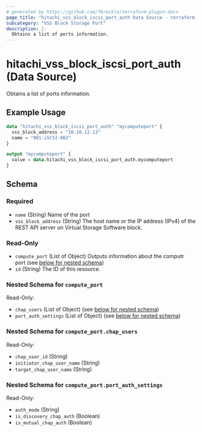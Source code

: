 ```yaml
---
# generated by https://github.com/fbreckle/terraform-plugin-docs
page_title: "hitachi_vss_block_iscsi_port_auth Data Source - terraform-provider-hitachi"
subcategory: "VSS Block Storage Port"
description: |-
  Obtains a list of ports information.
---
```


# hitachi_vss_block_iscsi_port_auth (Data Source)

Obtains a list of ports information.

## Example Usage

```terraform
data "hitachi_vss_block_iscsi_port_auth" "mycomputeport" {
  vss_block_address = "10.10.12.13"
  name = "001-iSCSI-002"
}

output "mycomputeport" {
  value = data.hitachi_vss_block_iscsi_port_auth.mycomputeport
}
```

<!-- schema generated by tfplugindocs -->
## Schema

### Required

- `name` (String) Name of the port
- `vss_block_address` (String) The host name or the IP address (IPv4) of the REST API server on Virtual Storage Software block.

### Read-Only

- `compute_port` (List of Object) Outputs information about the computr port (see [below for nested schema](#nestedatt--compute_port))
- `id` (String) The ID of this resource.

<a id="nestedatt--compute_port"></a>
### Nested Schema for `compute_port`

Read-Only:

- `chap_users` (List of Object) (see [below for nested schema](#nestedobjatt--compute_port--chap_users))
- `port_auth_settings` (List of Object) (see [below for nested schema](#nestedobjatt--compute_port--port_auth_settings))

<a id="nestedobjatt--compute_port--chap_users"></a>
### Nested Schema for `compute_port.chap_users`

Read-Only:

- `chap_user_id` (String)
- `initiator_chap_user_name` (String)
- `target_chap_user_name` (String)


<a id="nestedobjatt--compute_port--port_auth_settings"></a>
### Nested Schema for `compute_port.port_auth_settings`

Read-Only:

- `auth_mode` (String)
- `is_discovery_chap_auth` (Boolean)
- `is_mutual_chap_auth` (Boolean)


